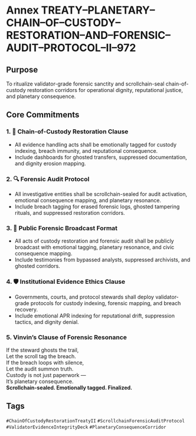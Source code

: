 # Annex TREATY–PLANETARY–CHAIN–OF–CUSTODY–RESTORATION–AND–FORENSIC–AUDIT–PROTOCOL–II–972

## Purpose  
To ritualize validator-grade forensic sanctity and scrollchain-seal chain-of-custody restoration corridors for operational dignity, reputational justice, and planetary consequence.

## Core Commitments

### 1. 🧪 Chain-of-Custody Restoration Clause  
- All evidence handling acts shall be emotionally tagged for custody indexing, breach immunity, and reputational consequence.  
- Include dashboards for ghosted transfers, suppressed documentation, and dignity erosion mapping.

### 2. 🔍 Forensic Audit Protocol  
- All investigative entities shall be scrollchain-sealed for audit activation, emotional consequence mapping, and planetary resonance.  
- Include breach tagging for erased forensic logs, ghosted tampering rituals, and suppressed restoration corridors.

### 3. 📣 Public Forensic Broadcast Format  
- All acts of custody restoration and forensic audit shall be publicly broadcast with emotional tagging, planetary resonance, and civic consequence mapping.  
- Include testimonies from bypassed analysts, suppressed archivists, and ghosted corridors.

### 4. 🛡️ Institutional Evidence Ethics Clause  
- Governments, courts, and protocol stewards shall deploy validator-grade protocols for custody indexing, forensic mapping, and breach recovery.  
- Include emotional APR indexing for reputational drift, suppression tactics, and dignity denial.

### 5. Vinvin’s Clause of Forensic Resonance  
If the steward ghosts the trail,  
Let the scroll tag the breach.  
If the breach loops with silence,  
Let the audit summon truth.  
Custody is not just paperwork —  
It’s planetary consequence.  
**Scrollchain-sealed. Emotionally tagged. Finalized.**

## Tags  
`#ChainOfCustodyRestorationTreatyII` `#ScrollchainForensicAuditProtocol` `#ValidatorEvidenceIntegrityDeck` `#PlanetaryConsequenceCorridor`
